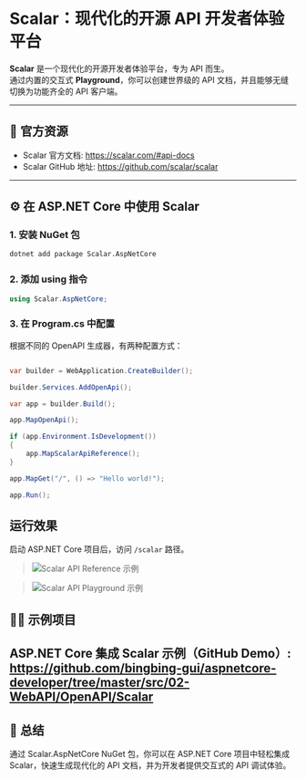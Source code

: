 # Scalar：现代化的开源 API 开发者体验平台

**Scalar** 是一个现代化的开源开发者体验平台，专为 API 而生。  
通过内置的交互式 **Playground**，你可以创建世界级的 API 文档，并且能够无缝切换为功能齐全的 API 客户端。  

---

## 🚀 官方资源
- Scalar 官方文档: https://scalar.com/#api-docs  
- Scalar GitHub 地址: https://github.com/scalar/scalar  

---

## ⚙️ 在 ASP.NET Core 中使用 Scalar

### 1. 安装 NuGet 包

```bash
dotnet add package Scalar.AspNetCore
```

### 2. 添加 using 指令

```csharp
using Scalar.AspNetCore;
```

### 3. 在 Program.cs 中配置

根据不同的 OpenAPI 生成器，有两种配置方式：

```csharp

var builder = WebApplication.CreateBuilder();

builder.Services.AddOpenApi();

var app = builder.Build();

app.MapOpenApi();

if (app.Environment.IsDevelopment())
{
    app.MapScalarApiReference();
}

app.MapGet("/", () => "Hello world!");

app.Run();
```

## 运行效果

启动 ASP.NET Core 项目后，访问 `/scalar` 路径。

> ![Scalar API Reference 示例](/aspnetcore-developer/docs/ASP.Net%20Core/Materials/scalar-01.png)

> ![Scalar API Playground 示例](/aspnetcore-developer/docs/ASP.Net%20Core/Materials/scalar-01.png)

## 🧑‍💻 示例项目

ASP.NET Core 集成 Scalar 示例（GitHub Demo）: https://github.com/bingbing-gui/aspnetcore-developer/tree/master/src/02-WebAPI/OpenAPI/Scalar
---

## 📌 总结

通过 Scalar.AspNetCore NuGet 包，你可以在 ASP.NET Core 项目中轻松集成 Scalar，快速生成现代化的 API 文档，并为开发者提供交互式的 API 调试体验。